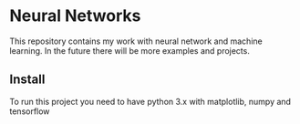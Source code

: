 # Neural Networks
This repository contains my work with neural network and machine learning.
In the future there will be more examples and projects.

## Install
To run this project you need to have python 3.x with matplotlib, numpy and tensorflow
